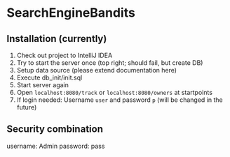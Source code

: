 # SearchEngineBandits

## Installation (currently)

1. Check out project to IntelliJ IDEA
2. Try to start the server once (top right; should fail, but create DB)
3. Setup data source (please extend documentation here)
4. Execute db_init/init.sql
5. Start server again
6. Open `localhost:8080/track` or `localhost:8080/owners` at startpoints
7. If login needed: Username `user` and password `p` (will be changed in the future)


## Security combination


username: Admin
password: pass

